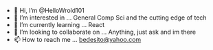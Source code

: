 - 👋 Hi, I’m @HelloWrold101
- 👀 I’m interested in ... General Comp Sci and the cutting edge of tech
- 🌱 I’m currently learning ... React
- 💞️ I’m looking to collaborate on ... Anything, just ask and im there
- 📫 How to reach me ... bedesito@yahoo.com

<!---
HelloWrold101/HelloWrold101 is a ✨ special ✨ repository because its `README.md` (this file) appears on your GitHub profile.
You can click the Preview link to take a look at your changes.
--->
